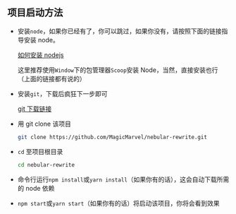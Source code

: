 ## 项目启动方法

-   安装`node`，如果你已经有了，你可以跳过，如果你没有，请按照下面的链接指导安装 node。

    [如何安装 nodejs](http://nodejs.cn/learn/how-to-install-nodejs)

    这里推荐使用`Window`下的包管理器`Scoop`安装 Node，当然，直接安装也行（上面的链接都有说的）

-   安装`git`，下载后疯狂下一步即可

    [git 下载链接](https://git-scm.com/downloads)

-   用 git clone 该项目
    ```bash
    git clone https://github.com/MagicMarvel/nebular-rewrite.git
    ```
-   `cd` 至项目根目录
    ```bash
    cd nebular-rewrite
    ```
-   命令行运行`npm install`或`yarn install`（如果你有的话），这会自动下载所需的 node 依赖
-   `npm start`或`yarn start`（如果你有的话）将启动该项目，你将会看到效果
